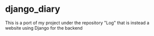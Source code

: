 # django_diary
This is a port of my project under the repository "Log" that is instead a website using Django for the backend
